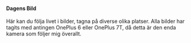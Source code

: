 #### Dagens Bild

Här kan du följa livet i bilder, tagna på diverse olika platser. Alla bilder har tagits med antingen OnePlus 6 eller OnePlus 7T, då detta är den enda kamera som följer mig överallt. 
